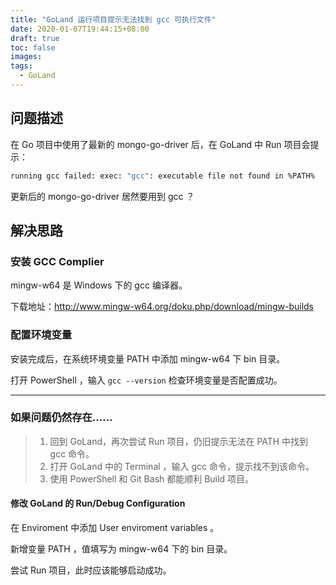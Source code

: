 ```yaml
---
title: "GoLand 运行项目提示无法找到 gcc 可执行文件"
date: 2020-01-07T19:44:15+08:00
draft: true
toc: false
images:
tags: 
  - GoLand
---
```


## 问题描述

在 Go 项目中使用了最新的 mongo-go-driver 后，在 GoLand 中 Run 项目会提示：

```bash
running gcc failed: exec: "gcc": executable file not found in %PATH%
```

更新后的 mongo-go-driver 居然要用到 gcc ？

## 解决思路

### 安装 GCC Complier

mingw-w64 是 Windows 下的 gcc 编译器。

下载地址：http://www.mingw-w64.org/doku.php/download/mingw-builds

### 配置环境变量

安装完成后，在系统环境变量 PATH 中添加 mingw-w64 下 bin 目录。

打开 PowerShell ，输入 `gcc --version` 检查环境变量是否配置成功。

---

### 如果问题仍然存在……

> 1. 回到 GoLand，再次尝试 Run 项目，仍旧提示无法在 PATH 中找到 gcc 命令。
> 2. 打开 GoLand 中的 Terminal ，输入 gcc 命令，提示找不到该命令。
> 3. 使用 PowerShell 和 Git Bash 都能顺利 Build 项目。

#### 修改 GoLand 的 Run/Debug Configuration 

在 Enviroment 中添加 User enviroment variables 。

新增变量 PATH ，值填写为 mingw-w64 下的 bin 目录。

尝试 Run 项目，此时应该能够启动成功。
